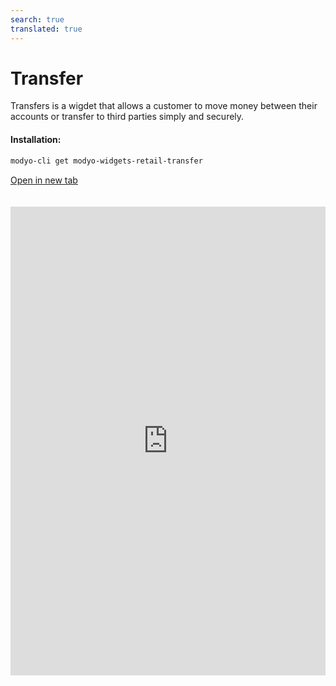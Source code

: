 ```yaml
---
search: true
translated: true
---
```


# Transfer

Transfers is a wigdet that allows a customer to move money between their accounts or transfer to third parties simply and securely.

#### Installation:

```bash
modyo-cli get modyo-widgets-retail-transfer
```

[Open in new tab](https://widgets.modyo.com/personas/retail-transfer)

<iframe id="widgetFrame" src="https://widgets.modyo.com/personas/retail-transfer" width="100%"  frameBorder="0" style="min-height:750px;overflow:auto;margin-top:20px;"/>

This widget is divided into features for two similar products: Transfer to Third Party and Transfer between Accounts.

### Transfers between Accounts

| Feature             | Description                                                                                                                                        |
| :------------------ | :------------------------------------------------------------------------------------------------------------------------------------------------- |
| Origin Account      | Select the origin account from which money will be withdrawn and transferred. It also displays the available balance that can be transferred.      |
| Destination Account | Select the account to which the money will be transferred and deposited.                                                                           |
| Schedule Transfer   | Allows you to select a time frequency (once, weekly, monthly, annually, etc.) between which transfers of a predetermined amount of money are made. |
| Recent Activity     | Displays all recent activity that has not yet been invoiced.                                                                                       |

### Third-party Transfers

| Feature             | Description                                                                                                                                                                               |
| :------------------ | :---------------------------------------------------------------------------------------------------------------------------------------------------------------------------------------- |
| Origin Account      | Select the origin account from which money will be withdrawn and transferred. It also displays the available balance that can be transferred.                                             |
| Destination Account | Select the account to which the money will be transferred and deposited.                                                                                                                  |
| My Contacts         | Allows you to select the account that will receive the transfer, among the accounts already registered by the client. Offers a search bar to find transfer recipients quickly and easily. |
| New Contact         | Allows you to enter information about a recipient who is not registered on the customer's account. Includes name, bank, account type, account number, ID and recipient's email.           |
| Transfer Amount     | Allows you to enter the amount to be transferred and deposited to the selected recipient's account.                                                                                       |

<script>

  export default {
    mounted() {

      function setIframeHeightCO(id, ht) {
          var ifrm = document.getElementById(id);
          if(ifrm) {
            ifrm.style.height = ht + 4 + "px";
          }
      }

      // iframed document sends its height using postMessage
      function handleDocHeightMsg(e) {
          // check origin
          if ( e.origin === 'https://widgets.modyo.com' ) {
              // parse data
              var data = JSON.parse( e.data );

              console.log('data:', data)
              // check data object
              if ( data['docHeight'] ) {
                  setIframeHeightCO( 'widgetFrame', data['docHeight'] );
              } else {
                  setIframeHeightCO( 'widgetFrame', 700 );
              }
          }
      }

      // assign message handler
      if ( window.addEventListener ) {
          window.addEventListener('message', handleDocHeightMsg, false);
      }
    }
  }

</script>
